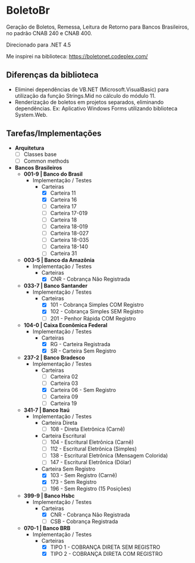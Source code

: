 BoletoBr
==========

Geração de Boletos, Remessa, Leitura de Retorno para Bancos Brasileiros, no padrão CNAB 240 e CNAB 400.

Direcionado para .NET 4.5

Me inspirei na biblioteca: https://boletonet.codeplex.com/

## Diferenças da biblioteca
- Eliminei dependências de VB.NET (Microsoft.VisualBasic) para utilização da função Strings.Mid no cálculo do módulo 11.
- Renderização de boletos em projetos separados, eliminando dependências. Ex: Aplicativo Windows Forms utilizando biblioteca System.Web.

## Tarefas/Implementações

- <b>Arquitetura</b>
	- [ ] Classes base
	- [ ] Common methods
- <b>Bancos Brasileiros</b>
	- <b>001-9 | Banco do Brasil</b>
		- Implementação / Testes
			- Carteiras
				- [x] Carteira 11 
				- [x] Carteira 16
				- [ ] Carteira 17
				- [ ] Carteira 17-019
				- [ ] Carteira 18
				- [ ] Carteira 18-019
				- [ ] Carteira 18-027
				- [ ] Carteira 18-035
				- [ ] Carteira 18-140
				- [ ] Carteira 31
	- <b>003-5 | Banco da Amazônia</b>
		- Implementação / Testes
			- Carteiras
				- [x] CNR - Cobrança Não Registrada
	- <b>033-7 | Banco Santander</b>
		- Implementação / Testes
			- Carteiras
				- [x] 101 - Cobrança Simples COM Registro
				- [x] 102 - Cobrança Simples SEM Registro
				- [ ] 201 - Penhor Rápida COM Registro
	- <b>104-0 | Caixa Econômica Federal</b>
		- Implementação / Testes 
			- Carteiras
				- [x] RG - Carteira Registrada
				- [x] SR - Carteira Sem Registro
	- <b>237-2 | Banco Bradesco</b>
		- Implementação / Testes
			- Carteiras
				- [ ] Carteira 02
				- [ ] Carteira 03
				- [x] Carteira 06 - Sem Registro
				- [ ] Carteira 09
				- [ ] Carteira 19
	- <b>341-7 | Banco Itaú</b>
		- Implementação / Testes 
			- Carteira Direta
				- [ ] 108 - Direta Eletrônica (Carnê) 
			- Carteira Escritural
				- [ ] 104 - Escritural Eletrônica (Carnê)
				- [ ] 112 - Escritural Eletrônica (Simples)
				- [ ] 138 - Escritural Eletrônica (Mensagem Colorida)
				- [ ] 147 - Escritural Eletrônica (Dólar)
			- Carteira Sem Registro
				- [x] 103 - Sem Registro (Carnê)
				- [x] 173 - Sem Registro
				- [ ] 196 - Sem Registro (15 Posições)
	- <b>399-9 | Banco Hsbc</b>
		- Implementação / Testes
			- Carteiras
				- [x] CNR - Cobrança Não Registrada
				- [ ] CSB - Cobrança Registrada
	- <b>070-1 | Banco BRB</b>
		- Implementação / Testes
			- Carteiras
				- [x] TIPO 1 - COBRANÇA DIRETA SEM REGISTRO				
				- [x] TIPO 2 - COBRANÇA DIRETA COM REGISTRO
